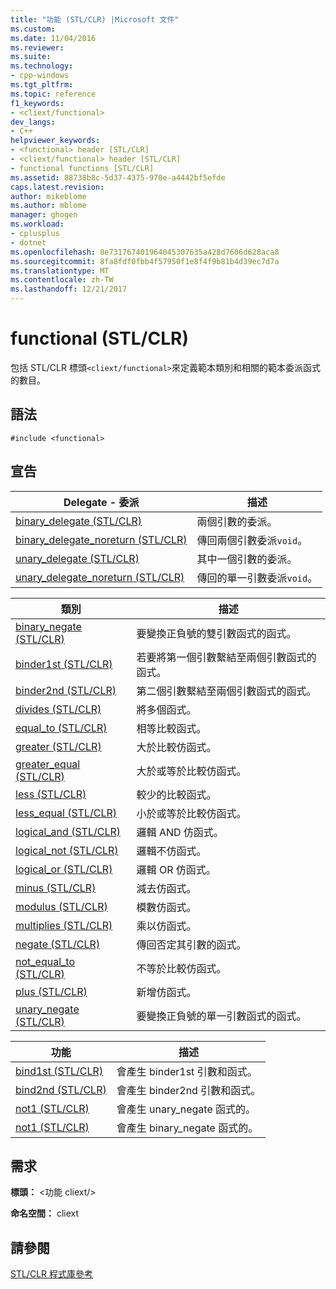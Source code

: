 ```yaml
---
title: "功能 (STL/CLR) |Microsoft 文件"
ms.custom: 
ms.date: 11/04/2016
ms.reviewer: 
ms.suite: 
ms.technology:
- cpp-windows
ms.tgt_pltfrm: 
ms.topic: reference
f1_keywords:
- <cliext/functional>
dev_langs:
- C++
helpviewer_keywords:
- <functional> header [STL/CLR]
- <cliext/functional> header [STL/CLR]
- functional functions [STL/CLR]
ms.assetid: 88738b8c-5d37-4375-970e-a4442bf5efde
caps.latest.revision: 
author: mikeblome
ms.author: mblome
manager: ghogen
ms.workload:
- cplusplus
- dotnet
ms.openlocfilehash: 8e731767401964045307635a428d7606d628aca8
ms.sourcegitcommit: 8fa8fdf0fbb4f57950f1e8f4f9b81b4d39ec7d7a
ms.translationtype: MT
ms.contentlocale: zh-TW
ms.lasthandoff: 12/21/2017
---
```

# <a name="functional-stlclr"></a>functional (STL/CLR)
包括 STL/CLR 標頭`<cliext/functional>`來定義範本類別和相關的範本委派函式的數目。  
  
## <a name="syntax"></a>語法  
  
```  
#include <functional>  
```  
  
## <a name="declarations"></a>宣告  
  
|Delegate - 委派|描述|  
|--------------|-----------------|  
|[binary_delegate (STL/CLR)](../dotnet/binary-delegate-stl-clr.md)|兩個引數的委派。|  
|[binary_delegate_noreturn (STL/CLR)](../dotnet/binary-delegate-noreturn-stl-clr.md)|傳回兩個引數委派`void`。|  
|[unary_delegate (STL/CLR)](../dotnet/unary-delegate-stl-clr.md)|其中一個引數的委派。|  
|[unary_delegate_noreturn (STL/CLR)](../dotnet/unary-delegate-noreturn-stl-clr.md)|傳回的單一引數委派`void`。|  
  
|類別|描述|  
|-----------|-----------------|  
|[binary_negate (STL/CLR)](../dotnet/binary-negate-stl-clr.md)|要變換正負號的雙引數函式的函式。|  
|[binder1st (STL/CLR)](../dotnet/binder1st-stl-clr.md)|若要將第一個引數繫結至兩個引數函式的函式。|  
|[binder2nd (STL/CLR)](../dotnet/binder2nd-stl-clr.md)|第二個引數繫結至兩個引數函式的函式。|  
|[divides (STL/CLR)](../dotnet/divides-stl-clr.md)|將多個函式。|  
|[equal_to (STL/CLR)](../dotnet/equal-to-stl-clr.md)|相等比較函式。|  
|[greater (STL/CLR)](../dotnet/greater-stl-clr.md)|大於比較仿函式。|  
|[greater_equal (STL/CLR)](../dotnet/greater-equal-stl-clr.md)|大於或等於比較仿函式。|  
|[less (STL/CLR)](../dotnet/less-stl-clr.md)|較少的比較函式。|  
|[less_equal (STL/CLR)](../dotnet/less-equal-stl-clr.md)|小於或等於比較仿函式。|  
|[logical_and (STL/CLR)](../dotnet/logical-and-stl-clr.md)|邏輯 AND 仿函式。|  
|[logical_not (STL/CLR)](../dotnet/logical-not-stl-clr.md)|邏輯不仿函式。|  
|[logical_or (STL/CLR)](../dotnet/logical-or-stl-clr.md)|邏輯 OR 仿函式。|  
|[minus (STL/CLR)](../dotnet/minus-stl-clr.md)|減去仿函式。|  
|[modulus (STL/CLR)](../dotnet/modulus-stl-clr.md)|模數仿函式。|  
|[multiplies (STL/CLR)](../dotnet/multiplies-stl-clr.md)|乘以仿函式。|  
|[negate (STL/CLR)](../dotnet/negate-stl-clr.md)|傳回否定其引數的函式。|  
|[not_equal_to (STL/CLR)](../dotnet/not-equal-to-stl-clr.md)|不等於比較仿函式。|  
|[plus (STL/CLR)](../dotnet/plus-stl-clr.md)|新增仿函式。|  
|[unary_negate (STL/CLR)](../dotnet/unary-negate-stl-clr.md)|要變換正負號的單一引數函式的函式。|  
  
|功能|描述|  
|--------------|-----------------|  
|[bind1st (STL/CLR)](../dotnet/bind1st-stl-clr.md)|會產生 binder1st 引數和函式。|  
|[bind2nd (STL/CLR)](../dotnet/bind2nd-stl-clr.md)|會產生 binder2nd 引數和函式。|  
|[not1 (STL/CLR)](../dotnet/not1-stl-clr.md)|會產生 unary_negate 函式的。|  
|[not1 (STL/CLR)](../dotnet/not1-stl-clr.md)|會產生 binary_negate 函式的。|  
  
## <a name="requirements"></a>需求  
 **標頭：** \<功能 cliext/>  
  
 **命名空間：** cliext  
  
## <a name="see-also"></a>請參閱  
 [STL/CLR 程式庫參考](../dotnet/stl-clr-library-reference.md)